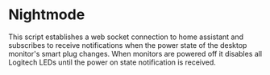 # Nightmode 

This script establishes a web socket connection to home assistant and subscribes to receive notifications when the power state of the desktop monitor's smart plug changes. When monitors are powered off it disables all Logitech LEDs until the power on state notification is received.
